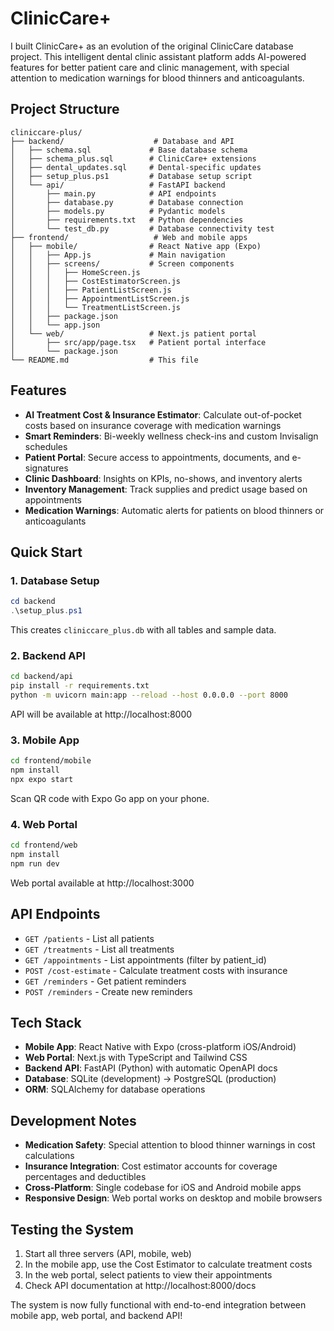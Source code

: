 # ClinicCare+

I built ClinicCare+ as an evolution of the original ClinicCare database project. This intelligent dental clinic assistant platform adds AI-powered features for better patient care and clinic management, with special attention to medication warnings for blood thinners and anticoagulants.

## Project Structure

```
cliniccare-plus/
├── backend/                    # Database and API
│   ├── schema.sql             # Base database schema
│   ├── schema_plus.sql        # ClinicCare+ extensions
│   ├── dental_updates.sql     # Dental-specific updates
│   ├── setup_plus.ps1         # Database setup script
│   └── api/                   # FastAPI backend
│       ├── main.py            # API endpoints
│       ├── database.py        # Database connection
│       ├── models.py          # Pydantic models
│       ├── requirements.txt   # Python dependencies
│       └── test_db.py         # Database connectivity test
├── frontend/                   # Web and mobile apps
│   ├── mobile/                # React Native app (Expo)
│   │   ├── App.js             # Main navigation
│   │   ├── screens/           # Screen components
│   │   │   ├── HomeScreen.js
│   │   │   ├── CostEstimatorScreen.js
│   │   │   ├── PatientListScreen.js
│   │   │   ├── AppointmentListScreen.js
│   │   │   └── TreatmentListScreen.js
│   │   ├── package.json
│   │   └── app.json
│   └── web/                   # Next.js patient portal
│       ├── src/app/page.tsx   # Patient portal interface
│       └── package.json
└── README.md                  # This file
```

## Features

- **AI Treatment Cost & Insurance Estimator**: Calculate out-of-pocket costs based on insurance coverage with medication warnings
- **Smart Reminders**: Bi-weekly wellness check-ins and custom Invisalign schedules
- **Patient Portal**: Secure access to appointments, documents, and e-signatures
- **Clinic Dashboard**: Insights on KPIs, no-shows, and inventory alerts
- **Inventory Management**: Track supplies and predict usage based on appointments
- **Medication Warnings**: Automatic alerts for patients on blood thinners or anticoagulants

## Quick Start

### 1. Database Setup
```powershell
cd backend
.\setup_plus.ps1
```
This creates `cliniccare_plus.db` with all tables and sample data.

### 2. Backend API
```bash
cd backend/api
pip install -r requirements.txt
python -m uvicorn main:app --reload --host 0.0.0.0 --port 8000
```
API will be available at http://localhost:8000

### 3. Mobile App
```bash
cd frontend/mobile
npm install
npx expo start
```
Scan QR code with Expo Go app on your phone.

### 4. Web Portal
```bash
cd frontend/web
npm install
npm run dev
```
Web portal available at http://localhost:3000

## API Endpoints

- `GET /patients` - List all patients
- `GET /treatments` - List all treatments
- `GET /appointments` - List appointments (filter by patient_id)
- `POST /cost-estimate` - Calculate treatment costs with insurance
- `GET /reminders` - Get patient reminders
- `POST /reminders` - Create new reminders

## Tech Stack

- **Mobile App**: React Native with Expo (cross-platform iOS/Android)
- **Web Portal**: Next.js with TypeScript and Tailwind CSS
- **Backend API**: FastAPI (Python) with automatic OpenAPI docs
- **Database**: SQLite (development) → PostgreSQL (production)
- **ORM**: SQLAlchemy for database operations

## Development Notes

- **Medication Safety**: Special attention to blood thinner warnings in cost calculations
- **Insurance Integration**: Cost estimator accounts for coverage percentages and deductibles
- **Cross-Platform**: Single codebase for iOS and Android mobile apps
- **Responsive Design**: Web portal works on desktop and mobile browsers

## Testing the System

1. Start all three servers (API, mobile, web)
2. In the mobile app, use the Cost Estimator to calculate treatment costs
3. In the web portal, select patients to view their appointments
4. Check API documentation at http://localhost:8000/docs

The system is now fully functional with end-to-end integration between mobile app, web portal, and backend API!
